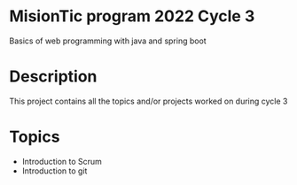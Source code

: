 # MisionTic program 2022 Cycle 3
Basics of web programming with java and spring boot

# Description
This project contains all the topics and/or projects worked on during cycle 3

# Topics 
- Introduction to Scrum
- Introduction to git

